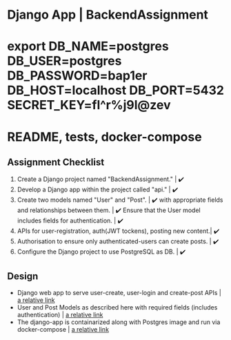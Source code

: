 # Django App | BackendAssignment

# export DB_NAME=postgres DB_USER=postgres DB_PASSWORD=bap1er DB_HOST=localhost DB_PORT=5432 SECRET_KEY=fl^r%j9l@zev
# README, tests, docker-compose
    
## Assignment Checklist 
1. Create a Django project named "BackendAssignment."                 | :heavy_check_mark: 
2. Develop a Django app within the project called "api."              | :heavy_check_mark: 
3. Create two models named "User" and "Post".                         | :heavy_check_mark: 
   with appropriate fields and relationships between them.            | :heavy_check_mark: 
   Ensure that the User model includes fields for authentication.     | :heavy_check_mark: 
4. APIs for user-registration, auth(JWT tockens), posting new content.| :heavy_check_mark: 
5. Authorisation to ensure only authenticated-users can create posts. | :heavy_check_mark: 
6. Configure the Django project to use PostgreSQL as DB.              | :heavy_check_mark: 


## Design
* Django web app to serve user-create, user-login and create-post APIs                   | [a relative link](BackendAssignment/api/urls.py)
* User and Post Models as described here with required fields (includes authentication)  | [a relative link](BackendAssignment/api/models.py)
* The django-app is containarized along with Postgres image and run via docker-compose   | [a relative link](docker-compose.yml)

